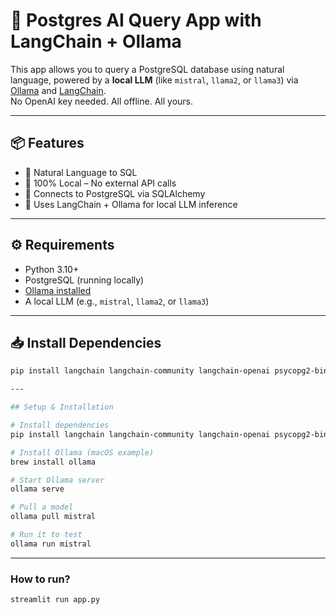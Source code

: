 # 🧠 Postgres AI Query App with LangChain + Ollama

This app allows you to query a PostgreSQL database using natural language, powered by a **local LLM** (like `mistral`, `llama2`, or `llama3`) via [Ollama](https://ollama.com) and [LangChain](https://www.langchain.com/).  
No OpenAI key needed. All offline. All yours.

---

## 📦 Features

- 🧾 Natural Language to SQL
- 🔐 100% Local – No external API calls
- 🐘 Connects to PostgreSQL via SQLAlchemy
- 🧠 Uses LangChain + Ollama for local LLM inference

---

## ⚙️ Requirements

- Python 3.10+
- PostgreSQL (running locally)
- [Ollama installed](https://ollama.com/download)
- A local LLM (e.g., `mistral`, `llama2`, or `llama3`)

---

## 📥 Install Dependencies

```bash
pip install langchain langchain-community langchain-openai psycopg2-binary

---

## Setup & Installation

# Install dependencies
pip install langchain langchain-community langchain-openai psycopg2-binary

# Install Ollama (macOS example)
brew install ollama

# Start Ollama server
ollama serve

# Pull a model
ollama pull mistral

# Run it to test
ollama run mistral

```
---


### How to run?

```bash
streamlit run app.py
```

